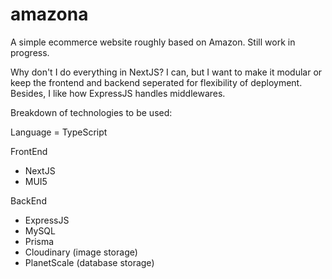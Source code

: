 # amazona

A simple ecommerce website roughly based on Amazon. Still work in progress. 

Why don't I do everything in NextJS? I can, but I want to make it modular or keep the frontend and backend seperated for flexibility of deployment. Besides, I like how ExpressJS handles middlewares.

Breakdown of technologies to be used:

Language = TypeScript

FrontEnd
- NextJS
- MUI5

BackEnd
- ExpressJS
- MySQL
- Prisma
- Cloudinary (image storage)
- PlanetScale (database storage)
